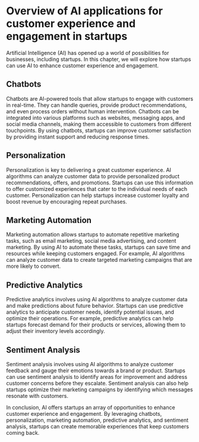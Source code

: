 Overview of AI applications for customer experience and engagement in startups
==========================================================================================================================================================

Artificial Intelligence (AI) has opened up a world of possibilities for businesses, including startups. In this chapter, we will explore how startups can use AI to enhance customer experience and engagement.

Chatbots
--------

Chatbots are AI-powered tools that allow startups to engage with customers in real-time. They can handle queries, provide product recommendations, and even process orders without human intervention. Chatbots can be integrated into various platforms such as websites, messaging apps, and social media channels, making them accessible to customers from different touchpoints. By using chatbots, startups can improve customer satisfaction by providing instant support and reducing response times.

Personalization
---------------

Personalization is key to delivering a great customer experience. AI algorithms can analyze customer data to provide personalized product recommendations, offers, and promotions. Startups can use this information to offer customized experiences that cater to the individual needs of each customer. Personalization can help startups increase customer loyalty and boost revenue by encouraging repeat purchases.

Marketing Automation
--------------------

Marketing automation allows startups to automate repetitive marketing tasks, such as email marketing, social media advertising, and content marketing. By using AI to automate these tasks, startups can save time and resources while keeping customers engaged. For example, AI algorithms can analyze customer data to create targeted marketing campaigns that are more likely to convert.

Predictive Analytics
--------------------

Predictive analytics involves using AI algorithms to analyze customer data and make predictions about future behavior. Startups can use predictive analytics to anticipate customer needs, identify potential issues, and optimize their operations. For example, predictive analytics can help startups forecast demand for their products or services, allowing them to adjust their inventory levels accordingly.

Sentiment Analysis
------------------

Sentiment analysis involves using AI algorithms to analyze customer feedback and gauge their emotions towards a brand or product. Startups can use sentiment analysis to identify areas for improvement and address customer concerns before they escalate. Sentiment analysis can also help startups optimize their marketing campaigns by identifying which messages resonate with customers.

In conclusion, AI offers startups an array of opportunities to enhance customer experience and engagement. By leveraging chatbots, personalization, marketing automation, predictive analytics, and sentiment analysis, startups can create memorable experiences that keep customers coming back.
